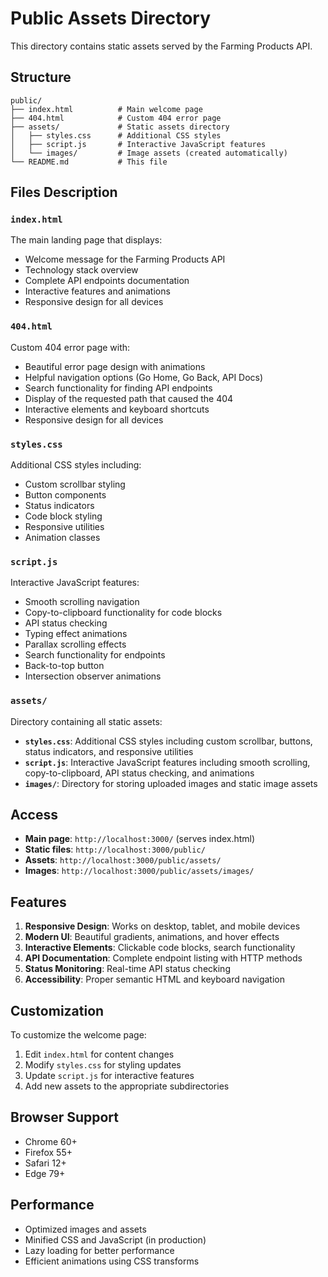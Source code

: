 # Public Assets Directory

This directory contains static assets served by the Farming Products API.

## Structure

```
public/
├── index.html          # Main welcome page
├── 404.html            # Custom 404 error page
├── assets/             # Static assets directory
│   ├── styles.css      # Additional CSS styles
│   ├── script.js       # Interactive JavaScript features
│   └── images/         # Image assets (created automatically)
└── README.md           # This file
```

## Files Description

### `index.html`
The main landing page that displays:
- Welcome message for the Farming Products API
- Technology stack overview
- Complete API endpoints documentation
- Interactive features and animations
- Responsive design for all devices

### `404.html`
Custom 404 error page with:
- Beautiful error page design with animations
- Helpful navigation options (Go Home, Go Back, API Docs)
- Search functionality for finding API endpoints
- Display of the requested path that caused the 404
- Interactive elements and keyboard shortcuts
- Responsive design for all devices

### `styles.css`
Additional CSS styles including:
- Custom scrollbar styling
- Button components
- Status indicators
- Code block styling
- Responsive utilities
- Animation classes

### `script.js`
Interactive JavaScript features:
- Smooth scrolling navigation
- Copy-to-clipboard functionality for code blocks
- API status checking
- Typing effect animations
- Parallax scrolling effects
- Search functionality for endpoints
- Back-to-top button
- Intersection observer animations

### `assets/`
Directory containing all static assets:
- **`styles.css`**: Additional CSS styles including custom scrollbar, buttons, status indicators, and responsive utilities
- **`script.js`**: Interactive JavaScript features including smooth scrolling, copy-to-clipboard, API status checking, and animations
- **`images/`**: Directory for storing uploaded images and static image assets

## Access

- **Main page**: `http://localhost:3000/` (serves index.html)
- **Static files**: `http://localhost:3000/public/`
- **Assets**: `http://localhost:3000/public/assets/`
- **Images**: `http://localhost:3000/public/assets/images/`

## Features

1. **Responsive Design**: Works on desktop, tablet, and mobile devices
2. **Modern UI**: Beautiful gradients, animations, and hover effects
3. **Interactive Elements**: Clickable code blocks, search functionality
4. **API Documentation**: Complete endpoint listing with HTTP methods
5. **Status Monitoring**: Real-time API status checking
6. **Accessibility**: Proper semantic HTML and keyboard navigation

## Customization

To customize the welcome page:
1. Edit `index.html` for content changes
2. Modify `styles.css` for styling updates
3. Update `script.js` for interactive features
4. Add new assets to the appropriate subdirectories

## Browser Support

- Chrome 60+
- Firefox 55+
- Safari 12+
- Edge 79+

## Performance

- Optimized images and assets
- Minified CSS and JavaScript (in production)
- Lazy loading for better performance
- Efficient animations using CSS transforms 
